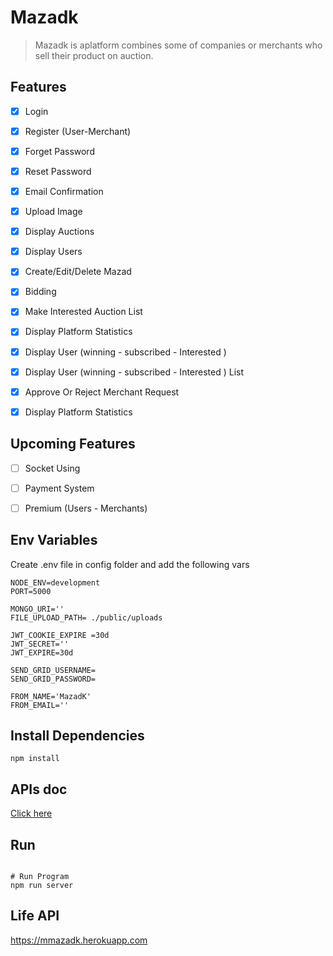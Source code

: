 
# Mazadk 

> Mazadk is aplatform combines some of companies or merchants who sell their product on auction.


## Features

- [x] Login
- [x] Register (User-Merchant)
- [x] Forget Password
- [x] Reset Password
- [x] Email Confirmation
- [x] Upload Image
- [x] Display Auctions
- [x] Display Users
- [x] Create/Edit/Delete Mazad
- [x] Bidding
- [x] Make Interested Auction List
- [x] Display Platform Statistics
- [x] Display User (winning - subscribed - Interested )
- [x] Display User (winning - subscribed - Interested ) List
- [x] Approve Or Reject Merchant Request
- [x] Display Platform Statistics


## Upcoming Features
- [ ] Socket  Using 
- [ ] Payment System 
- [ ] Premium (Users - Merchants) 



## Env Variables

Create  .env file in config folder and add the following vars

```
NODE_ENV=development
PORT=5000

MONGO_URI=''
FILE_UPLOAD_PATH= ./public/uploads

JWT_COOKIE_EXPIRE =30d
JWT_SECRET=''
JWT_EXPIRE=30d

SEND_GRID_USERNAME=
SEND_GRID_PASSWORD=

FROM_NAME='MazadK'
FROM_EMAIL=''

```

## Install Dependencies

```
npm install
```

## APIs doc
[Click here](https://documenter.getpostman.com/view/8810063/TzJx8w1w)

## Run

```

# Run Program
npm run server

```
## Life API
https://mmazadk.herokuapp.com




